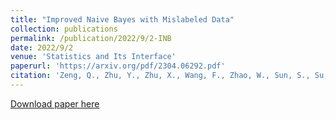 ```yaml
---
title: "Improved Naive Bayes with Mislabeled Data"
collection: publications
permalink: /publication/2022/9/2-INB
date: 2022/9/2
venue: 'Statistics and Its Interface'
paperurl: 'https://arxiv.org/pdf/2304.06292.pdf'
citation: 'Zeng, Q., Zhu, Y., Zhu, X., Wang, F., Zhao, W., Sun, S., Su, M., and Wang, H. (2023), &quot;Improved Naive Bayes with Mislabeled Data&quot;,  <i>arXiv preprint arXiv:2304.06292</I>.'
---
```

[Download paper here](https://arxiv.org/pdf/2304.06292.pdf)
